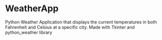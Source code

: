 # WeatherApp
Python Weather Application that displays the current temperatures in both Fahrenheit and Celsius at a specific city. Made with Tkinter and python_weather library
